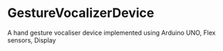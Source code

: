 # GestureVocalizerDevice
A hand gesture vocaliser device implemented using Arduino UNO, Flex sensors, Display 
